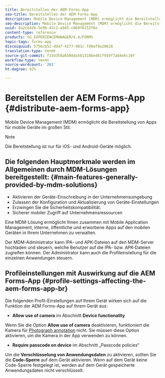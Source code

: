 ```yaml
---
title: Bereitstellen der AEM Forms-App
seo-title: Bereitstellen der AEM Forms-App
description: Mobile Device Management (MDM) ermöglicht die Bereitstellung von Apps für mobile Geräte im großen Stil.
seo-description: Mobile Device Management (MDM) ermöglicht die Bereitstellung von Apps für mobile Geräte im großen Stil.
uuid: 8a2ce42b-5e9b-42c1-a945-c069f6152f6e
content-type: reference
products: SG_EXPERIENCEMANAGER/6.4/FORMS
topic-tags: forms-app
discoiquuid: 5756cb52-dd47-4277-981c-fd0af9a20638
translation-type: tm+mt
source-git-commit: f13d358a6508da5813186ed61f959f7a84e6c19f
workflow-type: tm+mt
source-wordcount: '261'
ht-degree: 92%

---
```



# Bereitstellen der AEM Forms-App {#distribute-aem-forms-app}

Mobile Device Management (MDM) ermöglicht die Bereitstellung von Apps für mobile Geräte im großen Stil.

>[!NOTE]
>
>Die Bereitstellung ist nur für iOS- und Android-Geräte möglich.

## Die folgenden Hauptmerkmale werden im Allgemeinen durch MDM-Lösungen bereitgestellt: {#main-features-generally-provided-by-mdm-solutions}

* Aktivieren der Geräte-Einschreibung in der Unternehmensumgebung
* Zulassen der Konfiguration und Aktualisierung von Geräte-Einstellungen
* Erzwingen Sie die Sicherheitskompatibilität.
* Sicherer mobiler Zugriff auf Unternehmensressourcen

Eine MDM-Lösung ermöglicht Ihnen zusammen mit Mobile Application Management, interne, öffentliche und erworbene Apps auf den mobilen Geräten in Ihrem Unternehmen zu verwalten.

Der MDM-Administrator kann IPA- und APK-Dateien auf den MDM-Server hochladen und steuern, welche Benutzer auf die IPA- bzw. APK-Dateien zugreifen können. Der Administrator kann auch die Profileinstellung für die einzelnen Anwendungen steuern.

## Profileinstellungen mit Auswirkung auf die AEM Forms-App {#profile-settings-affecting-the-aem-forms-app-br}

Die folgenden Profil-Einstellungen auf Ihrem Gerät wirken sich auf die Funktion der AEM Forms-App auf Ihrem Gerät aus:

* **Allow use of camera** im Abschnitt **Device functionality**

Wenn Sie die Option **Allow use of camera** deaktivieren, funktioniert die Kamera für [Photograph annotation](/help/forms/using/add-attachments.md) nicht. Sie müssen diese Option aktivieren, um die Kamera in der App verwenden zu können.

* **Require passcode on device** im Abschnitt „Passcode policies“

Um die **Verschlüsselung von Anwendungsdaten** zu aktivieren, sollten Sie die **Code-Sperre** auf dem Gerät aktivieren. Wenn auf dem Gerät keine Code-Sperre festgelegt ist, werden auf dem Gerät gespeicherte Anwendungsdaten nicht verschlüsselt.
